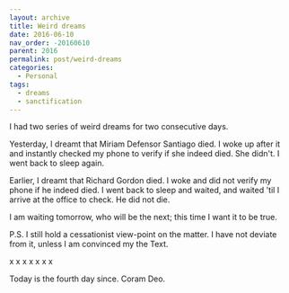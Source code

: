 ```yaml
---
layout: archive
title: Weird dreams
date: 2016-06-10
nav_order: -20160610
parent: 2016
permalink: post/weird-dreams
categories:
  - Personal
tags:
  - dreams
  - sanctification
---
```


I had two series of weird dreams for two consecutive days.

Yesterday, I dreamt that Miriam Defensor Santiago died.  I woke up after it and instantly checked my phone to verify if she indeed died.  She didn't.  I went back to sleep again.

Earlier, I dreamt that Richard Gordon died.  I woke and did not verify my phone if he indeed died.  I went back to sleep and waited, and waited 'til I arrive at the office to check.  He did not die.

I am waiting tomorrow, who will be the next; this time I want it to be true.

P.S. I still hold a cessationist view-point on the matter.  I have not deviate from it, unless I am convinced my the Text.

x x x x x x x

Today is the fourth day since.  Coram Deo.
